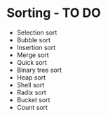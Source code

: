 # Sorting - TO DO
- Selection sort
- Bubble sort
- Insertion sort
- Merge sort
- Quick sort
- Binary tree sort
- Heap sort
- Shell sort
- Radix sort
- Bucket sort
- Count sort
